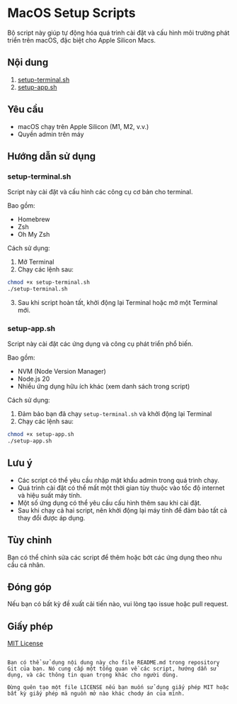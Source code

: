# MacOS Setup Scripts

Bộ script này giúp tự động hóa quá trình cài đặt và cấu hình môi trường phát triển trên macOS, đặc biệt cho Apple Silicon Macs.

## Nội dung

1. [setup-terminal.sh](#setup-terminalsh)
2. [setup-app.sh](#setup-appsh)

## Yêu cầu

- macOS chạy trên Apple Silicon (M1, M2, v.v.)
- Quyền admin trên máy

## Hướng dẫn sử dụng

### setup-terminal.sh

Script này cài đặt và cấu hình các công cụ cơ bản cho terminal.

Bao gồm:

- Homebrew
- Zsh
- Oh My Zsh

Cách sử dụng:

1. Mở Terminal
2. Chạy các lệnh sau:

```bash
chmod +x setup-terminal.sh
./setup-terminal.sh
```

3. Sau khi script hoàn tất, khởi động lại Terminal hoặc mở một Terminal mới.

### setup-app.sh

Script này cài đặt các ứng dụng và công cụ phát triển phổ biến.

Bao gồm:

- NVM (Node Version Manager)
- Node.js 20
- Nhiều ứng dụng hữu ích khác (xem danh sách trong script)

Cách sử dụng:

1. Đảm bảo bạn đã chạy `setup-terminal.sh` và khởi động lại Terminal
2. Chạy các lệnh sau:

```bash
chmod +x setup-app.sh
./setup-app.sh
```

## Lưu ý

- Các script có thể yêu cầu nhập mật khẩu admin trong quá trình chạy.
- Quá trình cài đặt có thể mất một thời gian tùy thuộc vào tốc độ internet và hiệu suất máy tính.
- Một số ứng dụng có thể yêu cầu cấu hình thêm sau khi cài đặt.
- Sau khi chạy cả hai script, nên khởi động lại máy tính để đảm bảo tất cả thay đổi được áp dụng.

## Tùy chỉnh

Bạn có thể chỉnh sửa các script để thêm hoặc bớt các ứng dụng theo nhu cầu cá nhân.

## Đóng góp

Nếu bạn có bất kỳ đề xuất cải tiến nào, vui lòng tạo issue hoặc pull request.

## Giấy phép

[MIT License](LICENSE)

```

Bạn có thể sử dụng nội dung này cho file README.md trong repository Git của bạn. Nó cung cấp một tổng quan về các script, hướng dẫn sử dụng, và các thông tin quan trọng khác cho người dùng.

Đừng quên tạo một file LICENSE nếu bạn muốn sử dụng giấy phép MIT hoặc bất kỳ giấy phép mã nguồn mở nào khác chodự án của mình.
```

